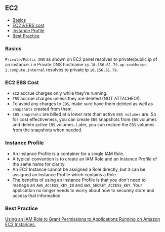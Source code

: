 ## EC2

- [Basics](#basics)
- [EC2 & EBS cost](#ec2_ebs_cost)
- [Instance Profile](#instance-profile)
- [Best Practice](#best-practice)

### Basics

`Private/Public DNS` as shown on EC2 panel resolves to private/public ip of an instance.
i.e Private DNS hostname `ip-10-156-61-79.ap-southeast-2.compute.internal` resolves to private ip `10.156.61.79`.

### EC2 EBS Cost

- `EC2` accrue charges only while they're running.
- `EBS` accrue charges unless they are deleted (NOT ATTACHED!).
- To avoid any charges to `EBS`, make sure have them deleted as well as `snapshots` created from them.
- `EBS snapshots` are billed at a lower rate than active `EBS volumes` are. So for cost effectiveness, you can create `EBS` snapshots from `EBS` volumes and delete active `EBS` volumes. Later, you can restore the `EBS` volumes from the snapshots when needed.

### Instance Profile

- An Instance Profile is a container for a single IAM Role.
- A typical convention is to create an IAM Role and an Instance Profile of the same name for clarity.
- An EC2 Instance cannot be assigned a Role directly, but it can be assigned an Instance Profile which contains a Role.
- The benefits of using an Instance Profile is that you don't need to manage an `AWS_ACCESS_KEY_ID` and `AWS_SECRET_ACCESS_KEY`. Your application no longer needs to worry about how to securely store and access that information.

### Best Practice

[Using an IAM Role to Grant Permissions to Applications Running on Amazon EC2 Instances.](https://docs.aws.amazon.com/IAM/latest/UserGuide/best-practices.html#create-iam-users)
